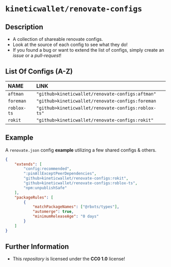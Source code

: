 # `kineticwallet/renovate-configs`

## Description
- A collection of shareable renovate configs.
- Look at the source of each config to see what they do!
- If you found a bug or want to extend the list of configs, simply create an *issue* or a *pull-request*!

## List Of Configs (A-Z)
| **NAME** | **LINK** |
|:---------|:---------|
| `aftman` | `"github>kineticwallet/renovate-configs:aftman"` |
| `foreman` | `"github>kineticwallet/renovate-configs:foreman` |
| `roblox-ts` | `"github>kineticwallet/renovate-configs:roblox-ts"` |
| `rokit` | `"github>kineticwallet/renovate-configs:rokit"` |

## Example
A `renovate.json` config **example** utilizing a few shared configs & others.
```json
{
	"extends": [
		"config:recommended",
		":pinAllExceptPeerDependencies",
		"github>kineticwallet/renovate-configs:rokit",
		"github>kineticwallet/renovate-configs:roblox-ts",
		"npm:unpublishSafe"
	],
	"packageRules": [
		{
			"matchPackageNames": ["@rbxts/types"],
			"automerge": true,
			"minimumReleaseAge": "0 days"
		}
	]
}
```

## Further Information
- This *repository* is licensed under the **CC0 1.0** license!
